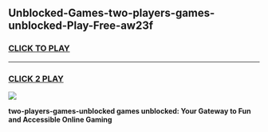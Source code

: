 
## Unblocked-Games-two-players-games-unblocked-Play-Free-aw23f
<h3>
<a href="https://premium76.site?title=two-players-games-unblocked&ref=18A1">CLICK TO PLAY</a></h3>
<hr>

<h3>
<a href="https://premium76.site?title=two-players-games-unblocked&ref=18A1">CLICK 2 PLAY</a>
  
</h3>

<a href="https://premium76.site?title=two-players-games-unblocked&ref=18A1"><img src="https://clearcache.store/games.png"></a>


**two-players-games-unblocked games unblocked: Your Gateway to Fun and Accessible Online Gaming**
